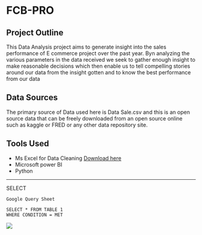 # FCB-PRO

## Project Outline
This Data Analysis project aims to generate insight into the sales performance of E commerce project over the past year. Byn analyzing the various parameters in the data received we seek to gather enough insight to make reasonable decisions which then enable us to tell compelling stories around our data from the insight gotten and to know the best performance from our data

## Data Sources
The primary source of Data used here is Data Sale.csv and this is an open source data that can be freely downloaded from an open source online such as kaggle or FRED or any other data repository site.

## Tools Used

- Ms Excel for Data Cleaning [Download here](https://microsoft.com)
- Microsoft power BI
- Python

---
SELECT



```
Google Query Sheet

SELECT * FROM TABLE 1
WHERE CONDITION = MET

```
![](DSC_0015.JPG)
